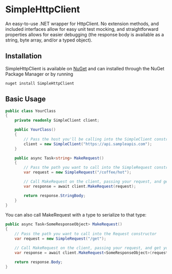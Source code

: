 # SimpleHttpClient
An easy-to-use .NET wrapper for HttpClient. No extension methods, and included interfaces allow for easy unit test mocking, and straightforward properties allows for easier debugging (the response body is available as a string, byte array, and/or a typed object).

## Installation
SimpleHttpClient is available on [NuGet](https://www.nuget.org/packages/SimpleHttpClient) and can installed through the NuGet Package Manager or by running
```
nuget install SimpleHttpClient
```

## Basic Usage
```csharp
public class YourClass
{
    private readonly SimpleClient client;

    public YourClass()
    {
        // Pass the host you'll be calling into the SimpleClient constructor
        client = new SimpleClient("https://api.sampleapis.com");
    }

    public async Task<string> MakeRequest()
    {
        // Pass the path you want to call into the SimpleRequest constructor
        var request = new SimpleRequest("/coffee/hot");

        // Call MakeRequest on the client, passing your request, and get your response back
        var response = await client.MakeRequest(request);

        return response.StringBody;
    }
}
```

You can also call MakeRequest with a type to serialize to that type:
```csharp
public async Task<SomeResponseObject> MakeRequest()
{
    // Pass the path you want to call into the Request constructor
    var request = new SimpleRequest("/get");

    // Call MakeRequest on the client, passing your request, and get your response back
    var response = await client.MakeRequest<SomeResponseObject>(request);

    return response.Body;
}
```

